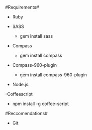 #Requirements#
- Ruby

- SASS
  - gem install sass

- Compass
  - gem install compass

- Compass-960-plugin
  - gem install compass-960-plugin

- Node.js

-Coffeescript
  - npm install -g coffee-script

#Reccomendations#
- Git
